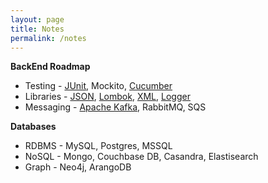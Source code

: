 ```yaml
---
layout: page
title: Notes
permalink: /notes
---
```


**BackEnd Roadmap**
- Testing - [JUnit](junit), Mockito, [Cucumber](cucumber)
- Libraries - [JSON](json), [Lombok](lombok), [XML](xml), [Logger](logger)
- Messaging - [Apache Kafka](kafka), RabbitMQ, SQS


**Databases**
- RDBMS - MySQL, Postgres, MSSQL
- NoSQL - Mongo, Couchbase DB, Casandra, Elastisearch
- Graph - Neo4j, ArangoDB